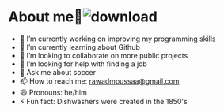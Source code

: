 # About me👋![download](https://github.com/user-attachments/assets/16b4278a-2083-4410-9b0c-11c31efc3eb3)




- 🔭 I’m currently working on improving my programming skills
- 🌱 I’m currently learning about Github
- 👯 I’m looking to collaborate on more public projects
- 🤔 I’m looking for help with finding a job
- 💬 Ask me about soccer
- 📫 How to reach me: rawadmoussaa@gmail.com
- 😄 Pronouns: he/him
- ⚡ Fun fact: Dishwashers were created in the 1850's

